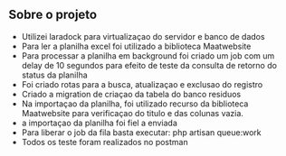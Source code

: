 ## Sobre o projeto

- Utilizei laradock para virtualizaçao do servidor e banco de dados
- Para ler a planilha excel foi utilizado a biblioteca Maatwebsite
- Para processar a planilha em background foi criado um job com um delay de 10 segundos para efeito de teste da consulta de retorno do status da planilha
- Foi criado rotas para a busca, atualizaçao e exclusao do registro 
- Criado a migration de criaçao da tabela do banco residuos
- Na importaçao da planilha, foi utilizado recurso da biblioteca Maatwebsite para verificaçao do titulo e das colunas vazia.
- a importaçao da planilha foi fiel a enviada
- Para liberar o job da fila basta executar: php artisan queue:work
- Todos os teste foram realizados no postman

